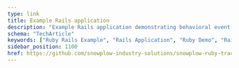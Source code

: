 ```yaml
---
type: link
title: Example Rails application
description: "Example Rails application demonstrating behavioral event tracking implementation with Ruby tracker."
schema: "TechArticle"
keywords: ["Ruby Rails Example", "Rails Application", "Ruby Demo", "Rails Demo", "Ruby Sample", "Rails Integration"]
sidebar_position: 1100
href: https://github.com/snowplow-industry-solutions/snowplow-ruby-tracker-examples
---
```


